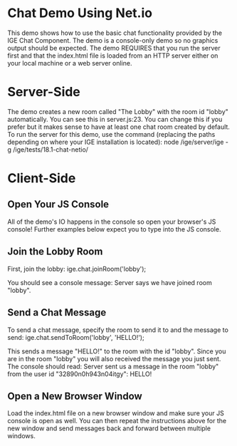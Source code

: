 # Chat Demo Using Net.io
This demo shows how to use the basic chat functionality provided by the IGE Chat Component. The demo is a console-only
demo so no graphics output should be expected. The demo REQUIRES that you run the server first and that the index.html
file is loaded from an HTTP server either on your local machine or a web server online.

# Server-Side
The demo creates a new room called "The Lobby" with the room id "lobby" automatically. You can see this in server.js:23.
You can change this if you prefer but it makes sense to have at least one chat room created by default. To run the
server for this demo, use the command (replacing the paths depending on where your IGE installation is located):
	node /ige/server/ige -g /ige/tests/18.1-chat-netio/

# Client-Side
## Open Your JS Console
All of the demo's IO happens in the console so open your browser's JS console! Further examples below expect you to type
into the JS console.

## Join the Lobby Room
First, join the lobby:
	ige.chat.joinRoom('lobby');

You should see a console message:
	Server says we have joined room "lobby".

## Send a Chat Message
To send a chat message, specify the room to send it to and the message to send:
	ige.chat.sendToRoom('lobby', 'HELLO!');

This sends a message "HELLO!" to the room with the id "lobby". Since you are in the room "lobby" you will also received
the message you just sent. The console should read:
	Server sent us a message in the room "lobby" from the user id "32890n0h943n04itgy": HELLO!

## Open a New Browser Window
Load the index.html file on a new browser window and make sure your JS console is open as well. You can then repeat the
instructions above for the new window and send messages back and forward between multiple windows.